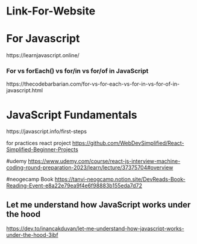 # Link-For-Website

<h1>For Javascript</h1>
https://learnjavascript.online/

<h3>For vs forEach() vs for/in vs for/of in JavaScript</h3>
https://thecodebarbarian.com/for-vs-for-each-vs-for-in-vs-for-of-in-javascript.html

<h1>JavaScript Fundamentals</h1>
https://javascript.info/first-steps

for practices react project 
https://github.com/WebDevSimplified/React-Simplified-Beginner-Projects


 #udemy 
https://www.udemy.com/course/react-js-interview-machine-coding-round-preparation-2023/learn/lecture/37375704#overview

#neogecamp Book
https://tanvi-neogcamp.notion.site/DevReads-Book-Reading-Event-e8a22e79ea9f4e6f98883b155eda7d72

## Let me understand how JavaScript works under the hood
https://dev.to/inancakduvan/let-me-understand-how-javascript-works-under-the-hood-3ibf


